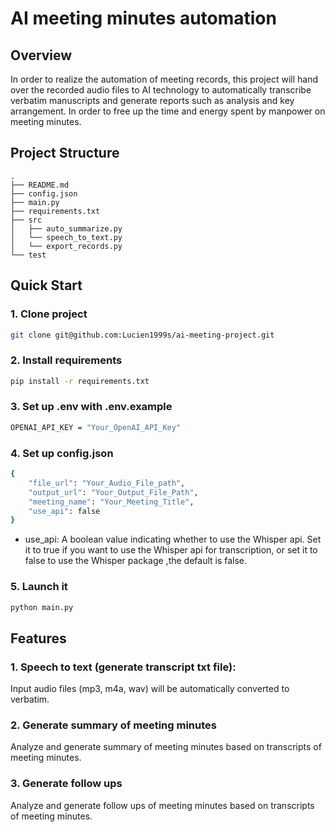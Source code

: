 # AI meeting minutes automation


## Overview

In order to realize the automation of meeting records, this project will hand over the recorded audio files to AI technology to automatically transcribe verbatim manuscripts and generate reports such as analysis and key arrangement. In order to free up the time and energy spent by manpower on meeting minutes.

## Project Structure

```
.
├── README.md
├── config.json
├── main.py
├── requirements.txt
├── src
│   ├── auto_summarize.py
│   └── speech_to_text.py
│   └── export_records.py
└── test
```

## Quick Start

### 1. Clone project

```bash
git clone git@github.com:Lucien1999s/ai-meeting-project.git
```

### 2. Install requirements

```bash
pip install -r requirements.txt
```

### 3. Set up .env with .env.example

```bash
OPENAI_API_KEY = "Your_OpenAI_API_Key"
```

### 4. Set up config.json

```bash
{
    "file_url": "Your_Audio_File_path",
    "output_url": "Your_Output_File_Path",
    "meeting_name": "Your_Meeting_Title",
    "use_api": false
}
```

- use_api: A boolean value indicating whether to use the Whisper api. Set it to true if you want to use the Whisper api for transcription, or set it to false to use the Whisper package ,the default is false.

### 5. Launch it

```bash
python main.py
```

## Features

### 1. Speech to text (generate transcript txt file):

Input audio files (mp3, m4a, wav) will be automatically converted to verbatim.

### 2. Generate summary of meeting minutes

Analyze and generate summary of meeting minutes based on transcripts of meeting minutes.

### 3. Generate follow ups 

Analyze and generate follow ups of meeting minutes based on transcripts of meeting minutes.
